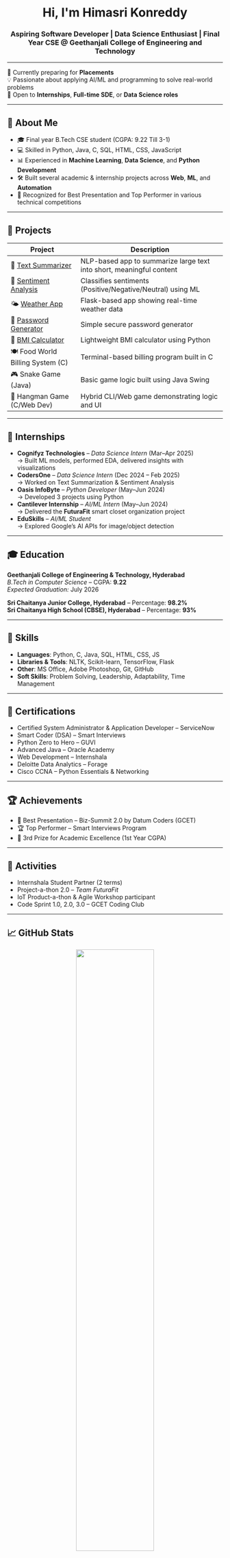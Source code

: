 
<h1 align="center">Hi, I'm Himasri Konreddy</h1>
<h3 align="center">Aspiring Software Developer | Data Science Enthusiast | Final Year CSE @ Geethanjali College of Engineering and Technology</h3>

---

🎯 Currently preparing for **Placements**  
💡 Passionate about applying AI/ML and programming to solve real-world problems  
💬 Open to **Internships**, **Full-time SDE**, or **Data Science roles**

---

## 💼 About Me

- 🎓 Final year B.Tech CSE student (CGPA: 9.22 Till 3-1)
- 💻 Skilled in Python, Java, C, SQL, HTML, CSS, JavaScript
- 📊 Experienced in **Machine Learning**, **Data Science**, and **Python Development**
- 🛠️ Built several academic & internship projects across **Web**, **ML**, and **Automation**
- 🎤 Recognized for Best Presentation and Top Performer in various technical competitions

---

## 🌟 Projects

| Project | Description |
|--------|-------------|
| 📝 [Text Summarizer](https://github.com/konreddyhimasri/text-summarizer) | NLP-based app to summarize large text into short, meaningful content |
| 💬 [Sentiment Analysis](https://github.com/konreddyhimasri/sentiment-analysis) | Classifies sentiments (Positive/Negative/Neutral) using ML |
| 🌤️ [Weather App](https://github.com/konreddyhimasri/weather-app) | Flask-based app showing real-time weather data |
| 🔐 [Password Generator](https://github.com/konreddyhimasri/random-password-generator) | Simple secure password generator |
| 🧮 [BMI Calculator](https://github.com/konreddyhimasri/bmi-calculator) | Lightweight BMI calculator using Python |
| 🍽️ Food World Billing System (C) | Terminal-based billing program built in C |
| 🎮 Snake Game (Java) | Basic game logic built using Java Swing |
| 🎲 Hangman Game (C/Web Dev) | Hybrid CLI/Web game demonstrating logic and UI |

---

## 🏢 Internships

- **Cognifyz Technologies** – *Data Science Intern* (Mar–Apr 2025)  
  → Built ML models, performed EDA, delivered insights with visualizations  
- **CodersOne** – *Data Science Intern* (Dec 2024 – Feb 2025)  
  → Worked on Text Summarization & Sentiment Analysis  
- **Oasis InfoByte** – *Python Developer* (May–Jun 2024)  
  → Developed 3 projects using Python  
- **Cantilever Internship** – *AI/ML Intern* (May–Jun 2024)  
  → Delivered the **FuturaFit** smart closet organization project  
- **EduSkills** – *AI/ML Student*  
  → Explored Google’s AI APIs for image/object detection  

---

## 🎓 Education

**Geethanjali College of Engineering & Technology, Hyderabad**  
*B.Tech in Computer Science* – CGPA: **9.22**  
*Expected Graduation:* July 2026

**Sri Chaitanya Junior College, Hyderabad** – Percentage: **98.2%**  
**Sri Chaitanya High School (CBSE), Hyderabad** – Percentage: **93%**

---

## 🧠 Skills

- **Languages**: Python, C, Java, SQL, HTML, CSS, JS
- **Libraries & Tools**: NLTK, Scikit-learn, TensorFlow, Flask
- **Other**: MS Office, Adobe Photoshop, Git, GitHub
- **Soft Skills**: Problem Solving, Leadership, Adaptability, Time Management

---

## 📜 Certifications

- Certified System Administrator & Application Developer – ServiceNow 
- Smart Coder (DSA) – Smart Interviews  
- Python Zero to Hero – GUVI  
- Advanced Java – Oracle Academy  
- Web Development – Internshala  
- Deloitte Data Analytics – Forage  
- Cisco CCNA – Python Essentials & Networking

---

## 🏆 Achievements

- 🥇 Best Presentation – Biz-Summit 2.0 by Datum Coders (GCET)  
- 🏆 Top Performer – Smart Interviews Program  
- 🥉 3rd Prize for Academic Excellence (1st Year CGPA)

---

## 🔗 Activities

- Internshala Student Partner (2 terms)  
- Project-a-thon 2.0 – *Team FuturaFit*  
- IoT Product-a-thon & Agile Workshop participant  
- Code Sprint 1.0, 2.0, 3.0 – GCET Coding Club

---

## 📈 GitHub Stats

<p align="center">
  <img src="https://github-readme-stats.vercel.app/api?username=konreddyhimasri&show_icons=true&theme=github_dark" width="60%" />
</p>

---

## 📬 Contact Me

- 📧 konreddyhimasri@gmail.com  
- 🌐 [LinkedIn](https://www.linkedin.com/in/konreddy-himasri)  
- 💻 [GitHub](https://github.com/konreddyhimasri)
